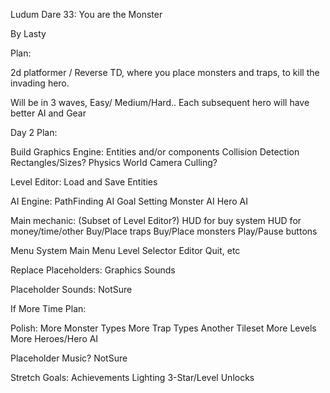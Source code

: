 
Ludum Dare 33:  You are the Monster


By Lasty



Plan:

2d platformer / Reverse TD, where you place monsters and traps, to kill the invading hero.

Will be in 3 waves, Easy/ Medium/Hard..   Each subsequent hero will have better AI and Gear



Day 2 Plan:


Build Graphics Engine:
	Entities and/or components
	Collision Detection
		Rectangles/Sizes?
	Physics
	World Camera Culling?


Level Editor:
	Load and Save Entities


AI Engine:
	PathFinding
	AI Goal Setting
	Monster AI
	Hero AI

Main mechanic:  (Subset of Level Editor?)
	HUD for buy system
	HUD for money/time/other
	Buy/Place traps
	Buy/Place monsters
	Play/Pause buttons



Menu System
	Main Menu
	Level Selector
	Editor
	Quit, etc


Replace Placeholders:
	Graphics
	Sounds

Placeholder Sounds:
	NotSure



If More Time Plan:

Polish:
	More Monster Types
	More Trap Types
	Another Tileset
	More Levels
	More Heroes/Hero AI

Placeholder Music?
	NotSure

Stretch Goals:
	Achievements
	Lighting
	3-Star/Level Unlocks


